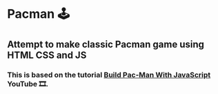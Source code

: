 # Pacman :joystick:

## Attempt to make classic Pacman game using HTML CSS and JS
### This is based on the tutorial [Build Pac-Man With JavaScript](https://www.youtube.com/watch?v=YBtzzVwrTeE&t=449s) YouTube 🎞️.
